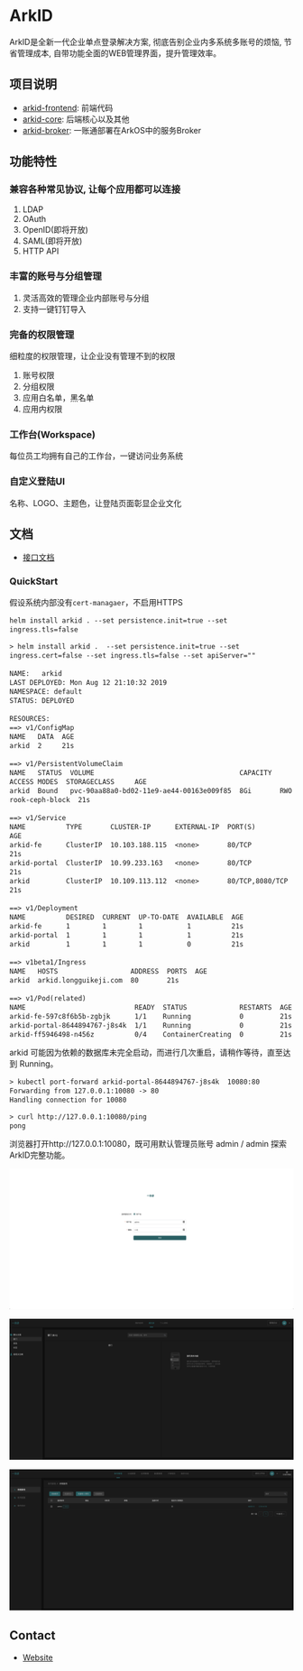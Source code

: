 # ArkID

ArkID是全新一代企业单点登录解决方案, 彻底告别企业内多系统多账号的烦恼, 节省管理成本, 自带功能全面的WEB管理界面，提升管理效率。

## 项目说明

- [arkid-frontend](https://github.com/longguikeji/arkid-frontend): 前端代码
- [arkid-core](https://github.com/longguikeji/arkid-core): 后端核心以及其他
- [arkid-broker](https://github.com/longguikeji/arkid-broker): 一账通部署在ArkOS中的服务Broker

## 功能特性

### 兼容各种常见协议, 让每个应用都可以连接

1. LDAP
2. OAuth
3. OpenID(即将开放)
4. SAML(即将开放)
5. HTTP API

### 丰富的账号与分组管理

1. 灵活高效的管理企业内部账号与分组
2. 支持一键钉钉导入

### 完备的权限管理

细粒度的权限管理，让企业没有管理不到的权限

1. 账号权限
2. 分组权限
3. 应用白名单，黑名单
4. 应用内权限

### 工作台(Workspace)

每位员工均拥有自己的工作台，一键访问业务系统

### 自定义登陆UI

名称、LOGO、主题色，让登陆页面彰显企业文化



## 文档

- [接口文档](https://oneid1.docs.apiary.io/#)


### QuickStart

假设系统内部没有`cert-managaer`，不启用HTTPS

```shell
helm install arkid . --set persistence.init=true --set ingress.tls=false
```

```shell
> helm install arkid .  --set persistence.init=true --set ingress.cert=false --set ingress.tls=false --set apiServer=""

NAME:   arkid
LAST DEPLOYED: Mon Aug 12 21:10:32 2019
NAMESPACE: default
STATUS: DEPLOYED

RESOURCES:
==> v1/ConfigMap
NAME   DATA  AGE
arkid  2     21s

==> v1/PersistentVolumeClaim
NAME   STATUS  VOLUME                                    CAPACITY  ACCESS MODES  STORAGECLASS     AGE
arkid  Bound   pvc-90aa88a0-bd02-11e9-ae44-00163e009f85  8Gi       RWO           rook-ceph-block  21s

==> v1/Service
NAME          TYPE       CLUSTER-IP      EXTERNAL-IP  PORT(S)          AGE
arkid-fe      ClusterIP  10.103.188.115  <none>       80/TCP           21s
arkid-portal  ClusterIP  10.99.233.163   <none>       80/TCP           21s
arkid         ClusterIP  10.109.113.112  <none>       80/TCP,8080/TCP  21s

==> v1/Deployment
NAME          DESIRED  CURRENT  UP-TO-DATE  AVAILABLE  AGE
arkid-fe      1        1        1           1          21s
arkid-portal  1        1        1           1          21s
arkid         1        1        1           0          21s

==> v1beta1/Ingress
NAME   HOSTS                  ADDRESS  PORTS  AGE
arkid  arkid.longguikeji.com  80       21s

==> v1/Pod(related)
NAME                           READY  STATUS             RESTARTS  AGE
arkid-fe-597c8f6b5b-zgbjk      1/1    Running            0         21s
arkid-portal-8644894767-j8s4k  1/1    Running            0         21s
arkid-ff5946498-n456z          0/4    ContainerCreating  0         21s
```
arkid 可能因为依赖的数据库未完全启动，而进行几次重启，请稍作等待，直至达到 Running。

```shell
> kubectl port-forward arkid-portal-8644894767-j8s4k  10080:80
Forwarding from 127.0.0.1:10080 -> 80
Handling connection for 10080
```

```shell
> curl http://127.0.0.1:10080/ping
pong
```

浏览器打开http://127.0.0.1:10080，既可用默认管理员账号 admin / admin 探索ArkID完整功能。

![image](https://raw.githubusercontent.com/skoogi/charts/assets/assets/login.png)

![image](https://raw.githubusercontent.com/skoogi/charts/assets/assets/ucenter.png)

![image](https://raw.githubusercontent.com/skoogi/charts/assets/assets/admin.png)

## Contact

- [Website](https://www.longguikeji.com)
